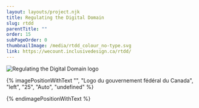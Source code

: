 ```yaml
---
layout: layouts/project.njk
title: Regulating the Digital Domain
slug: rtdd
parentTitle: ""
order: 15
subPageOrder: 0
thumbnailImage: /media/rtdd_colour_no-type.svg
link: https://wecount.inclusivedesign.ca/rtdd/
---
```

![Regulating the Digital Domain logo]()



{% imagePositionWithText "", "Logo du gouvernement fédéral du Canada", "left", "25", "Auto", "undefined" %}



{% endimagePositionWithText %}
